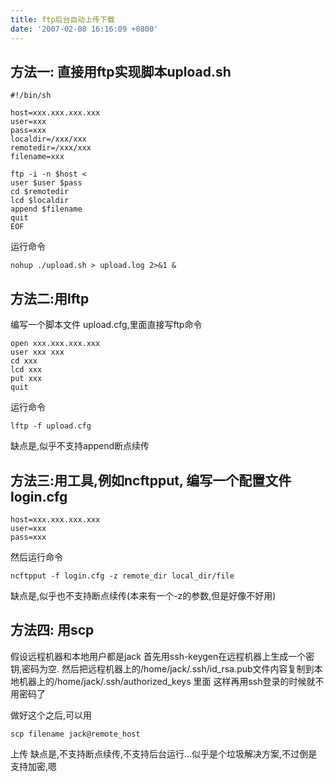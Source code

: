 ```yaml
---
title: ftp后台自动上传下载
date: '2007-02-08 16:16:09 +0800'
---
```

## 方法一: 直接用ftp实现脚本upload.sh

	#!/bin/sh

	host=xxx.xxx.xxx.xxx
	user=xxx
	pass=xxx
	localdir=/xxx/xxx
	remotedir=/xxx/xxx
	filename=xxx

	ftp -i -n $host <
	user $user $pass
	cd $remotedir
	lcd $localdir
	append $filename
	quit
	EOF

运行命令 
```
nohup ./upload.sh > upload.log 2>&1 &
```
## 方法二:用lftp
编写一个脚本文件 upload.cfg,里面直接写ftp命令

	open xxx.xxx.xxx.xxx
	user xxx xxx
	cd xxx
	lcd xxx
	put xxx
	quit

运行命令 
```
lftp -f upload.cfg
```
缺点是,似乎不支持append断点续传

## 方法三:用工具,例如ncftpput, 编写一个配置文件 login.cfg

	host=xxx.xxx.xxx.xxx
	user=xxx
	pass=xxx

然后运行命令 
```
ncftpput -f login.cfg -z remote_dir local_dir/file
```
缺点是,似乎也不支持断点续传(本来有一个-z的参数,但是好像不好用)

## 方法四: 用scp
假设远程机器和本地用户都是jack
首先用ssh-keygen在远程机器上生成一个密钥,密码为空.
然后把远程机器上的/home/jack/.ssh/id_rsa.pub文件内容复制到本地机器上的/home/jack/.ssh/authorized_keys 里面
这样再用ssh登录的时候就不用密码了

做好这个之后,可以用 
```
scp filename jack@remote_host
```
 上传
缺点是,不支持断点续传,不支持后台运行...似乎是个垃圾解决方案,不过倒是支持加密,嗯

